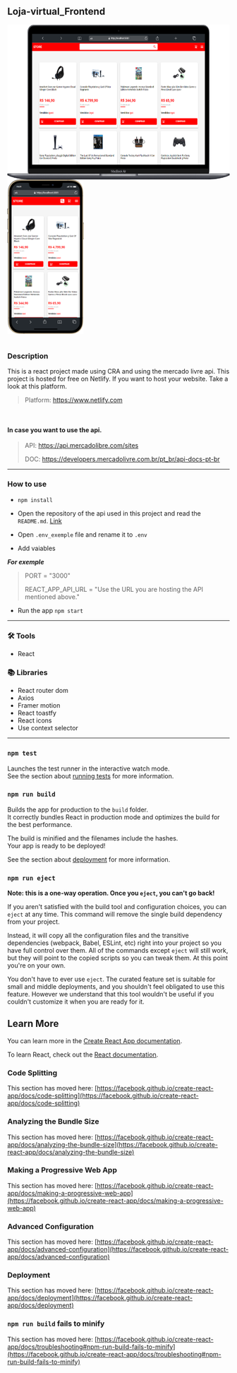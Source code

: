 ## Loja-virtual_Frontend

<div>
  <img src="./src/assets/website_preview/home-page-desktop.png" height="350em" align="center" />
  <img src="./src/assets/website_preview/home-page-mobile.png" height="350em"  align="center"/>
</div>
&nbsp;


### Description
  This is a react project made using CRA and using the mercado livre api. This project is hosted for free on Netlify.
  If you want to host your website. Take a look at this platform.
  
  >Platform: https://www.netlify.com
  
&nbsp;
  
#### In case you want to use the api.

>API: https://api.mercadolibre.com/sites
>
>DOC: https://developers.mercadolivre.com.br/pt_br/api-docs-pt-br

---

### How to use

* `npm install`

* Open the repository of the api used in this project and read the `README.md`. [Link](https://github.com/Guimpontes/Loja-virtual_Backend)

* Open `.env_exemple` file and rename it to `.env`

* Add vaiables

***For exemple***
> PORT = "3000"
>
> REACT_APP_API_URL = "Use the URL you are hosting the API mentioned above."

* Run the app `npm start`

---

### 🛠️ Tools 

* React

### 📚 Libraries

 * React router dom
 * Axios
 * Framer motion
 * React toastfy
 * React icons
 * Use context selector
 
 ---
 
### `npm test`

Launches the test runner in the interactive watch mode.\
See the section about [running tests](https://facebook.github.io/create-react-app/docs/running-tests) for more information.

### `npm run build`

Builds the app for production to the `build` folder.\
It correctly bundles React in production mode and optimizes the build for the best performance.

The build is minified and the filenames include the hashes.\
Your app is ready to be deployed!

See the section about [deployment](https://facebook.github.io/create-react-app/docs/deployment) for more information.

### `npm run eject`

**Note: this is a one-way operation. Once you `eject`, you can't go back!**

If you aren't satisfied with the build tool and configuration choices, you can `eject` at any time. This command will remove the single build dependency from your project.

Instead, it will copy all the configuration files and the transitive dependencies (webpack, Babel, ESLint, etc) right into your project so you have full control over them. All of the commands except `eject` will still work, but they will point to the copied scripts so you can tweak them. At this point you're on your own.

You don't have to ever use `eject`. The curated feature set is suitable for small and middle deployments, and you shouldn't feel obligated to use this feature. However we understand that this tool wouldn't be useful if you couldn't customize it when you are ready for it.

## Learn More

You can learn more in the [Create React App documentation](https://facebook.github.io/create-react-app/docs/getting-started).

To learn React, check out the [React documentation](https://reactjs.org/).

### Code Splitting

This section has moved here: [https://facebook.github.io/create-react-app/docs/code-splitting](https://facebook.github.io/create-react-app/docs/code-splitting)

### Analyzing the Bundle Size

This section has moved here: [https://facebook.github.io/create-react-app/docs/analyzing-the-bundle-size](https://facebook.github.io/create-react-app/docs/analyzing-the-bundle-size)

### Making a Progressive Web App

This section has moved here: [https://facebook.github.io/create-react-app/docs/making-a-progressive-web-app](https://facebook.github.io/create-react-app/docs/making-a-progressive-web-app)

### Advanced Configuration

This section has moved here: [https://facebook.github.io/create-react-app/docs/advanced-configuration](https://facebook.github.io/create-react-app/docs/advanced-configuration)

### Deployment

This section has moved here: [https://facebook.github.io/create-react-app/docs/deployment](https://facebook.github.io/create-react-app/docs/deployment)

### `npm run build` fails to minify

This section has moved here: [https://facebook.github.io/create-react-app/docs/troubleshooting#npm-run-build-fails-to-minify](https://facebook.github.io/create-react-app/docs/troubleshooting#npm-run-build-fails-to-minify)
  
